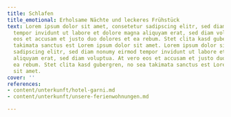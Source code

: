 ```yaml
---
title: Schlafen
title_emotional: Erholsame Nächte und leckeres Frühstück
text: Lorem ipsum dolor sit amet, consetetur sadipscing elitr, sed diam nonumy eirmod
  tempor invidunt ut labore et dolore magna aliquyam erat, sed diam voluptua. At vero
  eos et accusam et justo duo dolores et ea rebum. Stet clita kasd gubergren, no sea
  takimata sanctus est Lorem ipsum dolor sit amet. Lorem ipsum dolor sit amet, consetetur
  sadipscing elitr, sed diam nonumy eirmod tempor invidunt ut labore et dolore magna
  aliquyam erat, sed diam voluptua. At vero eos et accusam et justo duo dolores et
  ea rebum. Stet clita kasd gubergren, no sea takimata sanctus est Lorem ipsum dolor
  sit amet.
cover: ''
references:
- content/unterkunft/hotel-garni.md
- content/unterkunft/unsere-ferienwohnungen.md

---
```

